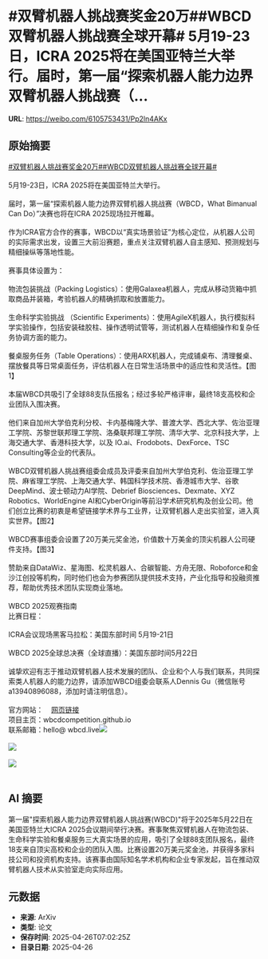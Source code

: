 # #双臂机器人挑战赛奖金20万##WBCD双臂机器人挑战赛全球开幕# 5月19-23日，ICRA 2025将在美国亚特兰大举行。届时，第一届“探索机器人能力边界双臂机器人挑战赛（...

**URL**: https://weibo.com/6105753431/Pp2ln4AKx

## 原始摘要

<a href="https://m.weibo.cn/search?containerid=231522type%3D1%26t%3D10%26q%3D%23%E5%8F%8C%E8%87%82%E6%9C%BA%E5%99%A8%E4%BA%BA%E6%8C%91%E6%88%98%E8%B5%9B%E5%A5%96%E9%87%9120%E4%B8%87%23&amp;extparam=%23%E5%8F%8C%E8%87%82%E6%9C%BA%E5%99%A8%E4%BA%BA%E6%8C%91%E6%88%98%E8%B5%9B%E5%A5%96%E9%87%9120%E4%B8%87%23" data-hide=""><span class="surl-text">#双臂机器人挑战赛奖金20万#</span></a><a href="https://m.weibo.cn/search?containerid=231522type%3D1%26t%3D10%26q%3D%23WBCD%E5%8F%8C%E8%87%82%E6%9C%BA%E5%99%A8%E4%BA%BA%E6%8C%91%E6%88%98%E8%B5%9B%E5%85%A8%E7%90%83%E5%BC%80%E5%B9%95%23&amp;extparam=%23WBCD%E5%8F%8C%E8%87%82%E6%9C%BA%E5%99%A8%E4%BA%BA%E6%8C%91%E6%88%98%E8%B5%9B%E5%85%A8%E7%90%83%E5%BC%80%E5%B9%95%23" data-hide=""><span class="surl-text">#WBCD双臂机器人挑战赛全球开幕#</span></a> <br><br>5月19-23日，ICRA 2025将在美国亚特兰大举行。<br><br>届时，第一届“探索机器人能力边界双臂机器人挑战赛（WBCD，What Bimanual Can Do）”决赛也将在ICRA 2025现场拉开帷幕。<br><br>作为ICRA官方合作的赛事，WBCD以“真实场景验证”为核心定位，从机器人公司的实际需求出发，设置三大前沿赛题，重点关注双臂机器人自主感知、预测规划与精细操纵等落地性能。<br><br>赛事具体设置为：<br><br>物流包装挑战（Packing Logistics）：使用Galaxea机器人，完成从移动货箱中抓取商品并装箱，考验机器人的精确抓取和放置能力。<br><br>生命科学实验挑战 （Scientific Experiments）：使用AgileX机器人，执行模拟科学实验操作，包括安装硅胶柱、操作透明试管等，测试机器人在精细操作和复杂任务协调方面的能力。<br><br>餐桌服务任务（Table Operations）：使用ARX机器人，完成铺桌布、清理餐桌、摆放餐具等日常桌面任务，评估机器人在日常生活场景中的适应性和灵活性。【图1】<br><br>本届WBCD共吸引了全球88支队伍报名；经过多轮严格评审，最终18支高校和企业团队入围决赛。<br><br>他们来自加州大学伯克利分校、卡内基梅隆大学、普渡大学、西北大学、佐治亚理工学院、苏黎世联邦理工学院、洛桑联邦理工学院、清华大学、北京科技大学，上海交通大学、香港科技大学，以及 IO.ai、Frodobots、DexForce、TSC Consulting等企业的代表队。<br><br>WBCD双臂机器人挑战赛组委会成员及评委来自加州大学伯克利、佐治亚理工学院、麻省理工学院、上海交通大学、韩国科学技术院、香港城市大学、谷歌DeepMind、波士顿动力AI学院、Debrief Biosciences、Dexmate、XYZ Robotics、WorldEngine AI和CyberOrigin等前沿学术研究机构及创业公司。他们创立比赛的初衷是希望链接学术界与工业界，让双臂机器人走出实验室，进入真实世界。【图2】<br><br>WBCD赛事组委会设置了20万美元奖金池，价值数十万美金的顶尖机器人公司硬件支持。【图3】<br><br>赞助来自DataWiz、星海图、松灵机器人、合碳智能、方舟无限、Roboforce和金沙江创投等机构，同时他们也会为参赛团队提供技术支持，产业化指导和投融资推荐，帮助优秀技术团队实现商业落地。<br><br>WBCD 2025观赛指南  <br>比赛日程：<br><br>ICRA会议现场黑客马拉松：美国东部时间 5月19-21日<br><br>WBCD 2025全球总决赛（全球直播）：美国东部时间5月22日<br><br>诚挚欢迎有志于推动双臂机器人技术发展的团队、企业和个人与我们联系，共同探索类人机器人的能力边界，请添加WBCD组委会联系人Dennis Gu（微信账号a13940896088，添加时请注明信息）。<br><br>官方网站：<a href="https://weibo.cn/sinaurl?u=http%3A%2F%2Fwww.wbcd.live" data-hide=""><span class="url-icon"><img style="width: 1rem;height: 1rem" src="https://h5.sinaimg.cn/upload/2015/09/25/3/timeline_card_small_web_default.png" referrerpolicy="no-referrer"></span><span class="surl-text">网页链接</span></a><br>项目主页：wbcdcompetition.github.io<br>联系邮箱：hello@ wbcd.live<img style="" src="https://tvax1.sinaimg.cn/large/006Fd7o3ly1i0u59fsbjoj30n00e0tf1.jpg" referrerpolicy="no-referrer"><br><br><img style="" src="https://tvax1.sinaimg.cn/large/006Fd7o3ly1i0u59opw53j30ts0fy12h.jpg" referrerpolicy="no-referrer"><br><br><img style="" src="https://tvax3.sinaimg.cn/large/006Fd7o3ly1i0u59qkklej30tq0kkgvw.jpg" referrerpolicy="no-referrer"><br><br>

## AI 摘要

第一届"探索机器人能力边界双臂机器人挑战赛(WBCD)"将于2025年5月22日在美国亚特兰大ICRA 2025会议期间举行决赛。赛事聚焦双臂机器人在物流包装、生命科学实验和餐桌服务三大真实场景的应用，吸引了全球88支团队报名，最终18支来自顶尖高校和企业的团队入围。比赛设置20万美元奖金池，并获得多家科技公司和投资机构支持。该赛事由国际知名学术机构和企业专家发起，旨在推动双臂机器人技术从实验室走向实际应用。

## 元数据

- **来源**: ArXiv
- **类型**: 论文
- **保存时间**: 2025-04-26T07:02:25Z
- **目录日期**: 2025-04-26
